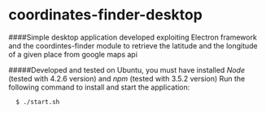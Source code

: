 # coordinates-finder-desktop

####Simple desktop application developed exploiting Electron framework and the coordintes-finder module to retrieve the latitude and the longitude of a given place from google maps api

#####Developed and tested on Ubuntu, you must have installed *Node* (tested with 4.2.6 version) and *npm* (tested with 3.5.2 version)
Run the following command to install and start the application:

```
  $ ./start.sh
```

